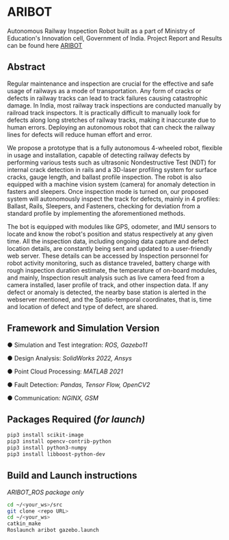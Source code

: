# ARIBOT
Autonomous Railway Inspection Robot built as a part of Ministry of Education's Innovation cell, Government of India.
Project Report and Results can be found here [ARIBOT](https://sites.google.com/view/farhanseliyarobotics/experience/aribot?authuser=0)

## Abstract

Regular maintenance and inspection are crucial for the effective and safe usage of railways as a mode of transportation. Any form of cracks or defects in railway tracks can lead to track failures causing catastrophic damage. In India, most railway track inspections are conducted manually by railroad track inspectors. It is practically difficult to manually look for defects along long stretches of railway tracks, making it inaccurate due to human errors. Deploying an autonomous robot that can check the railway lines for defects will reduce human effort and error.

We propose a prototype that is a fully autonomous 4-wheeled robot, flexible in usage and installation, capable of detecting railway defects by performing various tests such as ultrasonic Nondestructive Test (NDT) for internal crack detection in rails and a 3D-laser profiling system for surface cracks, gauge length, and ballast profile inspection. The robot is also equipped with a machine vision system (camera) for anomaly detection in fasters and sleepers. Once inspection mode is turned on, our proposed system will autonomously inspect the track for defects, mainly in 4 profiles: Ballast, Rails, Sleepers, and Fasteners, checking for deviation from a standard profile by implementing the aforementioned methods.

The bot is equipped with modules like GPS, odometer, and IMU sensors to locate and know the robot's position and status respectively at any given time. All the inspection data, including ongoing data capture and defect location details, are constantly being sent and updated to a user-friendly web server. These details can be accessed by Inspection personnel for robot activity monitoring, such as distance traveled, battery charge with rough inspection duration estimate, the temperature of on-board modules, and mainly, Inspection result analysis such as live camera feed from a camera installed, laser profile of track, and other inspection data. If any defect or anomaly is detected, the nearby base station is alerted in the webserver mentioned, and the Spatio-temporal coordinates, that is, time and location of defect and type of defect, are shared.

## Framework and Simulation Version

● Simulation and Test integration: *ROS, Gazebo11*

● Design Analysis: *SolidWorks 2022, Ansys*

● Point Cloud Processing: *MATLAB 2021*

● Fault Detection: *Pandas, Tensor Flow, OpenCV2*

● Communication: *NGINX, GSM*

## Packages Required (*for launch)*

```bash
pip3 install scikit-image
pip3 install opencv-contrib-python
pip3 install python3-numpy
pip3 install libboost-python-dev
```

## **Build and Launch instructions**

*ARIBOT_ROS package only*

```bash
cd ~/<your_ws>/src
git clone <repo URL>
cd ~/<your_ws>
catkin_make
Roslaunch aribot gazebo.launch
```
